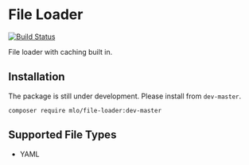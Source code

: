 # File Loader

[![Build Status](https://travis-ci.org/mloberg/FileLoader.svg?branch=master)](https://travis-ci.org/mloberg/FileLoader)

File loader with caching built in.

## Installation

The package is still under development. Please install from `dev-master`.

    composer require mlo/file-loader:dev-master

## Supported File Types

* YAML
